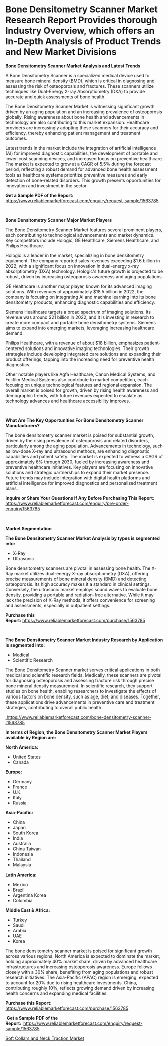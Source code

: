 <p><h1>Bone Densitometry Scanner Market Research Report Provides thorough Industry Overview, which offers an In-Depth Analysis of Product Trends and New Market Divisions</h1></p><p><strong>Bone Densitometry Scanner Market Analysis and Latest Trends</strong></p>
<p><p>A Bone Densitometry Scanner is a specialized medical device used to measure bone mineral density (BMD), which is critical in diagnosing and assessing the risk of osteoporosis and fractures. These scanners utilize techniques like Dual-Energy X-ray Absorptiometry (DXA) to provide accurate and quick assessments of bone health.</p><p>The Bone Densitometry Scanner Market is witnessing significant growth driven by an aging population and an increasing prevalence of osteoporosis globally. Rising awareness about bone health and advancements in technology are also contributing to this market expansion. Healthcare providers are increasingly adopting these scanners for their accuracy and efficiency, thereby enhancing patient management and treatment outcomes.</p><p>Latest trends in the market include the integration of artificial intelligence (AI) for improved diagnostic capabilities, the development of portable and lower-cost scanning devices, and increased focus on preventive healthcare. The market is expected to grow at a CAGR of 5.5% during the forecast period, reflecting a robust demand for advanced bone health assessment tools as healthcare systems prioritize preventive measures and early detection of bone-related disorders. This growth presents opportunities for innovation and investment in the sector.</p></p>
<p><strong>Get a Sample PDF of the Report:&nbsp;</strong> <a href="https://www.reliablemarketforecast.com/enquiry/request-sample/1563785?utm_campaign=2633&utm_medium=2&utm_source=Github&utm_content=ia&utm_term=04032025&utm_id=bone-densitometry-scanner">https://www.reliablemarketforecast.com/enquiry/request-sample/1563785</a></p>
<p>&nbsp;</p>
<p><strong>Bone Densitometry Scanner Major Market Players</strong></p>
<p><p>The Bone Densitometry Scanner Market features several prominent players, each contributing to technological advancements and market dynamics. Key competitors include Hologic, GE Healthcare, Siemens Healthcare, and Philips Healthcare.</p><p>Hologic is a leader in the market, specializing in bone densitometry equipment. The company reported sales revenues exceeding $1.6 billion in 2022, with a significant focus on innovation in dual-energy x-ray absorptiometry (DXA) technology. Hologic's future growth is projected to be robust, driven by increasing osteoporosis awareness and aging populations.</p><p>GE Healthcare is another major player, known for its advanced imaging solutions. With revenues of approximately $18.5 billion in 2022, the company is focusing on integrating AI and machine learning into its bone densitometry products, enhancing diagnostic capabilities and efficiency.</p><p>Siemens Healthcare targets a broad spectrum of imaging solutions. Its revenue was around $21 billion in 2022, and it is investing in research to create more compact and portable bone densitometry systems. Siemens aims to expand into emerging markets, leveraging increasing healthcare demand.</p><p>Philips Healthcare, with a revenue of about $18 billion, emphasizes patient-centered solutions and innovative imaging technologies. Their growth strategies include developing integrated care solutions and expanding their product offerings, tapping into the increasing need for preventive health diagnostics.</p><p>Other notable players like Agfa Healthcare, Canon Medical Systems, and Fujifilm Medical Systems also contribute to market competition, each focusing on unique technological features and regional expansion. The overall market is poised for growth, driven by rising health awareness and demographic trends, with future revenues expected to escalate as technology advances and healthcare accessibility improves.</p></p>
<p>&nbsp;</p>
<p><strong>What Are The Key Opportunities For Bone Densitometry Scanner Manufacturers?</strong></p>
<p><p>The bone densitometry scanner market is poised for substantial growth, driven by the rising prevalence of osteoporosis and related disorders, particularly among the aging population. Advancements in technology, such as low-dose X-ray and ultrasound methods, are enhancing diagnostic capabilities and patient safety. The market is expected to witness a CAGR of approximately 6% through 2030, fueled by increasing awareness and preventive healthcare initiatives. Key players are focusing on innovative solutions and strategic partnerships to expand their market presence. Future trends may include integration with digital health platforms and artificial intelligence for improved diagnostics and personalized treatment plans.</p></p>
<p><strong>Inquire or Share Your Questions If Any Before Purchasing This Report:</strong> <a href="https://www.reliablemarketforecast.com/enquiry/pre-order-enquiry/1563785?utm_campaign=2633&utm_medium=2&utm_source=Github&utm_content=ia&utm_term=04032025&utm_id=bone-densitometry-scanner">https://www.reliablemarketforecast.com/enquiry/pre-order-enquiry/1563785</a></p>
<p>&nbsp;</p>
<p><strong>Market Segmentation</strong></p>
<p><strong>The Bone Densitometry Scanner Market Analysis by types is segmented into:</strong></p>
<p><ul><li>X-Ray</li><li>Ultrasonic</li></ul></p>
<p><p>Bone densitometry scanners are pivotal in assessing bone health. The X-Ray market utilizes dual-energy X-ray absorptiometry (DXA), offering precise measurements of bone mineral density (BMD) and detecting osteoporosis. Its high accuracy makes it a standard in clinical settings. Conversely, the ultrasonic market employs sound waves to evaluate bone density, providing a portable and radiation-free alternative. While it may lack the precision of X-Ray methods, it offers convenience for screening and assessments, especially in outpatient settings.</p></p>
<p><strong>Purchase this Report:&nbsp;</strong><a href="https://www.reliablemarketforecast.com/purchase/1563785?utm_campaign=2633&utm_medium=2&utm_source=Github&utm_content=ia&utm_term=04032025&utm_id=bone-densitometry-scanner">https://www.reliablemarketforecast.com/purchase/1563785</a></p>
<p>&nbsp;</p>
<p><strong>The Bone Densitometry Scanner Market Industry Research by Application is segmented into:</strong></p>
<p><ul><li>Medical</li><li>Scientific Research</li></ul></p>
<p><p>The Bone Densitometry Scanner market serves critical applications in both medical and scientific research fields. Medically, these scanners are pivotal for diagnosing osteoporosis and assessing fracture risk through precise bone mineral density measurement. In scientific research, they support studies on bone health, enabling researchers to investigate the effects of various factors on bone density, such as age, diet, and diseases. Together, these applications drive advancements in preventive care and treatment strategies, contributing to overall public health.</p></p>
<p><a href="https://www.reliablemarketforecast.com/bone-densitometry-scanner-r1563785?utm_campaign=2633&utm_medium=2&utm_source=Github&utm_content=ia&utm_term=04032025&utm_id=bone-densitometry-scanner">&nbsp;https://www.reliablemarketforecast.com/bone-densitometry-scanner-r1563785</a></p>
<p><strong>In terms of Region, the Bone Densitometry Scanner Market Players available by Region are:</strong></p>
<p>
    <p> <strong> North America: </strong>
        <ul>
            <li>United States</li>
            <li>Canada</li>
        </ul>
        </p> 
    <p> <strong> Europe: </strong>
        <ul>
            <li>Germany</li>
            <li>France</li>
            <li>U.K.</li>
            <li>Italy</li>
            <li>Russia</li>
        </ul>
        </p> 
    <p> <strong> Asia-Pacific: </strong>
        <ul>
            <li>China</li>
            <li>Japan</li>
            <li>South Korea</li>
            <li>India</li>
            <li>Australia</li>
            <li>China Taiwan</li>
            <li>Indonesia</li>
            <li>Thailand</li>
            <li>Malaysia</li>
        </ul>
        </p> 
    <p> <strong> Latin America: </strong>
        <ul>
            <li>Mexico</li>
            <li>Brazil</li>
            <li>Argentina Korea</li>
            <li>Colombia</li>
        </ul>
        </p> 
    <p> <strong> Middle East & Africa: </strong>
        <ul>
            <li>Turkey</li>
            <li>Saudi</li>
            <li>Arabia</li>
            <li>UAE</li>
            <li>Korea</li>
        </ul>
    </p>
    </p>
<p><p>The bone densitometry scanner market is poised for significant growth across various regions. North America is expected to dominate the market, holding approximately 40% market share, driven by advanced healthcare infrastructures and increasing osteoporosis awareness. Europe follows closely with a 30% share, benefiting from aging populations and robust research initiatives. The Asia-Pacific (APAC) region is emerging, expected to account for 20% due to rising healthcare investments. China, contributing roughly 10%, reflects growing demand driven by increasing health concerns and expanding medical facilities.</p></p>
<p><strong>Purchase this Report: </strong><a href="https://www.reliablemarketforecast.com/purchase/1563785?utm_campaign=2633&utm_medium=2&utm_source=Github&utm_content=ia&utm_term=04032025&utm_id=bone-densitometry-scanner">https://www.reliablemarketforecast.com/purchase/1563785</a></p>
<p>&nbsp;<strong>Get a Sample PDF of the Report:&nbsp;&nbsp;</strong><a href="https://www.reliablemarketforecast.com/enquiry/request-sample/1563785?utm_campaign=2633&utm_medium=2&utm_source=Github&utm_content=ia&utm_term=04032025&utm_id=bone-densitometry-scanner">https://www.reliablemarketforecast.com/enquiry/request-sample/1563785</a></p>
<p><strong></strong></p>
<p><p><a href="https://github.com/lashaunm5st/Market-Research-Report-List-1/blob/main/soft-collars-and-neck-traction-market.md?utm_campaign=2633&utm_medium=2&utm_source=Github&utm_content=ia&utm_term=04032025&utm_id=bone-densitometry-scanner">Soft Collars and Neck Traction Market</a></p></p>